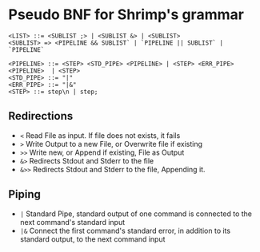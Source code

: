 # Pseudo BNF for Shrimp's grammar
```
<LIST> ::= <SUBLIST ;> | <SUBLIST &> | <SUBLIST>
<SUBLIST> => <PIPELINE && SUBLIST` | `PIPELINE || SUBLIST` | `PIPELINE`

<PIPELINE> ::= <STEP> <STD_PIPE> <PIPELINE> | <STEP> <ERR_PIPE> <PIPELINE>  | <STEP>
<STD_PIPE> ::= "|"
<ERR_PIPE> ::= "|&"
<STEP> ::= step\n | step;
```


## Redirections
* `<` Read File as input. If file does not exists, it fails
* `>` Write Output to a new File, or Overwrite file if existing
* `>>` Write new, or Append if existing, File as Output
* `&>` Redirects Stdout and Stderr to the file
* `&>>` Redirects Stdout and Stderr to the file, Appending it.

## Piping
* `|` Standard Pipe, standard output of one command is connected to the next command's standard input
* `|&` Connect the first command's standard error, in addition to its standard output, to the next command input
